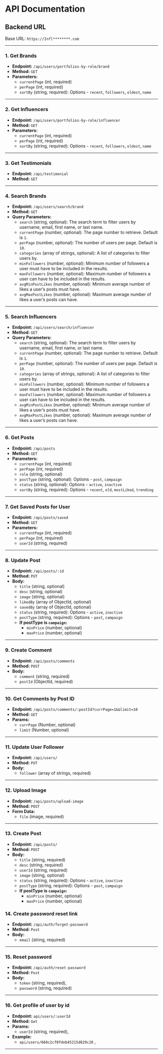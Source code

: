 # API Documentation

## Backend URL
Base URL: `https://Infl********.com`

---

### 1. Get Brands
- **Endpoint:** `/api/users/portfolios-by-role/brand`
- **Method:** `GET`
- **Parameters:**
  - `currentPage` (int, required)
  - `perPage` (int, required)
  - `sortBy` (string, required): Options - `recent`, `followers`, `oldest`, `name`

---

### 2. Get Influencers
- **Endpoint:** `/api/users/portfolios-by-role/influencer`
- **Method:** `GET`
- **Parameters:**
  - `currentPage` (int, required)
  - `perPage` (int, required)
  - `sortBy` (string, required): Options - `recent`, `followers`, `oldest`, `name`

---

### 3. Get Testimonials
- **Endpoint:** `/api/testimonial`
- **Method:** `GET`

---

### 4. Search Brands
- **Endpoint:** `/api/users/search/brand`
- **Method:** `GET`
- **Query Parameters:**
  - `search` (string, optional): The search term to filter users by username, email, first name, or last name.
  - `currentPage` (number, optional): The page number to retrieve. Default is `1`.
  - `perPage` (number, optional): The number of users per page. Default is `10`.
  - `categories` (array of strings, optional): A list of categories to filter users by.
  - `minFollowers` (number, optional): Minimum number of followers a user must have to be included in the results.
  - `maxFollowers` (number, optional): Maximum number of followers a user can have to be included in the results.
  - `avgMinPostLikes` (number, optional): Minimum average number of likes a user’s posts must have.
  - `avgMaxPostLikes` (number, optional): Maximum average number of likes a user’s posts can have.

---

### 5. Search Influencers
- **Endpoint:** `/api/users/search/influencer`
- **Method:** `GET`
- **Query Parameters:**
  - `search` (string, optional): The search term to filter users by username, email, first name, or last name.
  - `currentPage` (number, optional): The page number to retrieve. Default is `1`.
  - `perPage` (number, optional): The number of users per page. Default is `10`.
  - `categories` (array of strings, optional): A list of categories to filter users by.
  - `minFollowers` (number, optional): Minimum number of followers a user must have to be included in the results.
  - `maxFollowers` (number, optional): Maximum number of followers a user can have to be included in the results.
  - `avgMinPostLikes` (number, optional): Minimum average number of likes a user’s posts must have.
  - `avgMaxPostLikes` (number, optional): Maximum average number of likes a user’s posts can have.

---

### 6. Get Posts
- **Endpoint:** `/api/posts`
- **Method:** `GET`
- **Parameters:**
  - `currentPage` (int, required)
  - `perPage` (int, required)
  - `role` (string, optional)
  - `postType` (string, optional): Options - `post`, `campaign`
  - `status` (string, optional): Options - `active`, `inactive`
  - `sortBy` (string, required): Options - `recent`, `old`, `mostLiked`, `trending`

---

### 7. Get Saved Posts for User
- **Endpoint:** `/api/posts/saved`
- **Method:** `GET`
- **Parameters:**
  - `currentPage` (int, required)
  - `perPage` (int, required)
  - `userId` (string, required)

---

### 8. Update Post
- **Endpoint:** `/api/posts/:id`
- **Method:** `PUT`
- **Body:**
  - `title` (string, optional)
  - `desc` (string, optional)
  - `image` (string, optional)
  - `likedBy` (array of ObjectId, optional)
  - `savedBy` (array of ObjectId, optional)
  - `status` (string, required): Options - `active`, `inactive`
  - `postType` (string, required): Options - `post`, `campaign`
  - **If postType is `campaign`:**
    - `minPrice` (number, optional)
    - `maxPrice` (number, optional)

---

### 9. Create Comment
- **Endpoint:** `/api/posts/comments`
- **Method:** `POST`
- **Body:**
  - `comment` (string, required)
  - `postId` (ObjectId, required)

---

### 10. Get Comments by Post ID
- **Endpoint:** `/api/posts/comments/:postId?currPage=1&&limit=10`
- **Method:** `GET`
- **Params:**
  - `currPage` (Number, optional)
  - `limit` (Number, optional)


---

### 11. Update User Follower
- **Endpoint:** `/api/users/`
- **Method:** `PUT`
- **Body:**
  - `follower` (array of strings, required)

---

### 12. Upload Image
- **Endpoint:** `/api/posts/upload-image`
- **Method:** `POST`
- **Form Data:**
  - `file` (image, required)

---

### 13. Create Post
- **Endpoint:** `/api/posts/`
- **Method:** `POST`
- **Body:**
  - `title` (string, required)
  - `desc` (string, required)
  - `userId` (string, required)
  - `image` (string, optional)
  - `status` (string, required): Options - `active`, `inactive`
  - `postType` (string, required): Options - `post`, `campaign`
  - **If postType is `campaign`:**
    - `minPrice` (number, optional)
    - `maxPrice` (number, optional)


### 14. Create password reset link
- **Endpoint:** `/api/auth/forget-password`
- **Method:** `Post`
- **Body:**
  - `email` (string, required)

---

### 15. Reset password
- **Endpoint:** `/api/auth/reset-password`
- **Method:** `Post`
- **Body:**
  - `token` (string, required),
  - `password` (string, required)

---

### 16. Get profile of user by id
- **Endpoint:** `api/users/:userId`
- **Method:** `Get`
- **Params:**
  - `userId` (string, required),
- **Example:**
  - `api/users/668c2cf0fdeb45215d829c20` ,

---
